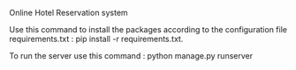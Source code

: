 Online Hotel Reservation system


Use this command to install the packages according to the configuration file requirements.txt : pip install -r requirements.txt.

To run the server use this command : python manage.py runserver


